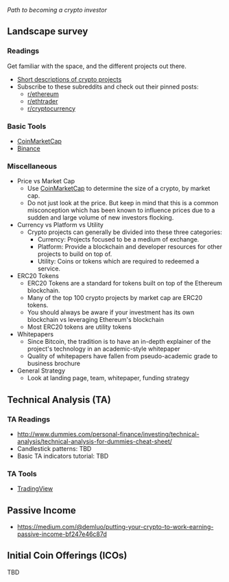 *Path to becoming a crypto investor*

## Landscape survey
### Readings
Get familiar with the space, and the different projects out there.
- [Short descriptions of crypto projects](https://github.com/dmdque/crypto-tldr)
- Subscribe to these subreddits and check out their pinned posts:
  - [r/ethereum](https://reddit.com/r/ethereum)
  - [r/ethtrader](https://reddit.com/r/ethtrader)
  - [r/cryptocurrency](https://reddit.com/r/cryptocurrency)

### Basic Tools
- [CoinMarketCap](https://coinmarketcap.com/)
- [Binance](https://www.binance.com/?ref=12371191)

### Miscellaneous
- Price vs Market Cap
  - Use [CoinMarketCap](https://coinmarketcap.com/) to determine the size of a crypto, by market cap.
  - Do not just look at the price. But keep in mind that this is a common misconception which has been known to influence prices due to a sudden and large volume of new investors flocking.
- Currency vs Platform vs Utility
  - Crypto projects can generally be divided into these three categories:
    - Currency: Projects focused to be a medium of exchange.
    - Platform: Provide a blockchain and developer resources for other projects to build on top of.
    - Utility: Coins or tokens which are required to redeemed a service.
- ERC20 Tokens
  - ERC20 Tokens are a standard for tokens built on top of the Ethereum blockchain.
  - Many of the top 100 crypto projects by market cap are ERC20 tokens.
  - You should always be aware if your investment has its own blockchain vs leveraging Ethereum's blockchain
  - Most ERC20 tokens are utility tokens
- Whitepapers
  - Since Bitcoin, the tradition is to have an in-depth explainer of the project's technology in an academic-style whitepaper
  - Quality of whitepapers have fallen from pseudo-academic grade to business brochure
- General Strategy
  - Look at landing page, team, whitepaper, funding strategy

## Technical Analysis (TA)
### TA Readings
- http://www.dummies.com/personal-finance/investing/technical-analysis/technical-analysis-for-dummies-cheat-sheet/
- Candlestick patterns: TBD
- Basic TA indicators tutorial: TBD

### TA Tools
- [TradingView]()

## Passive Income
- https://medium.com/@demluo/putting-your-crypto-to-work-earning-passive-income-bf247e46c87d

## Initial Coin Offerings (ICOs)
TBD
